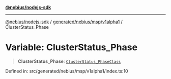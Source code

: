 [**@nebius/nodejs-sdk**](../../../../../README.md)

***

[@nebius/nodejs-sdk](../../../../../README.md) / [generated/nebius/msp/v1alpha1](../README.md) / ClusterStatus\_Phase

# Variable: ClusterStatus\_Phase

> **ClusterStatus\_Phase**: [`ClusterStatus_PhaseClass`](../type-aliases/ClusterStatus_PhaseClass.md)

Defined in: src/generated/nebius/msp/v1alpha1/index.ts:10
